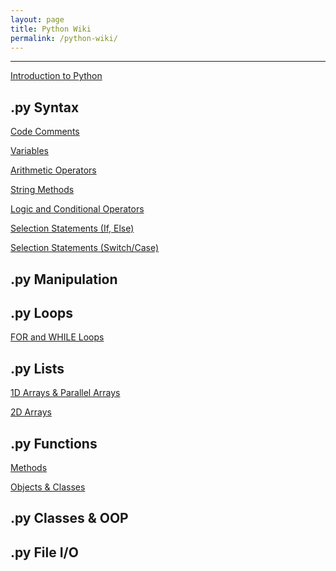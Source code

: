 ```yaml
---
layout: page
title: Python Wiki
permalink: /python-wiki/
---
```



---
[Introduction to Python]()

## .py Syntax
[Code Comments](https://nail-e.github.io/ib-site/python-wiki/code-comments)

[Variables](Variables%206866ae19f8854403ad1c956864368212.md)

[Arithmetic Operators](Arithmetic%20Operators%2019bd597a4601446ab7ae7b4cb8167e5e.md)

[String Methods](String%20Methods%20cd711dbb25e6479fab312b4b0e788e2b.md)

[Logic and Conditional Operators](Logic%20and%20Conditional%20Operators%20e4c9e039d0d34bf6a25c1b384f39c7be.md)

[Selection Statements (If, Else)](Selection%20Statements%20(If,%20Else)%20d75f6556b24947149dac716a5f72ced4.md)

[Selection Statements (Switch/Case)](Selection%20Statements%20(Switch%20Case)%205a429ac52b144aa486b5108ad1f3d3b1.md)

## .py Manipulation

## .py Loops

[FOR and WHILE Loops](FOR%20and%20WHILE%20Loops%20875d5e10558947d490a575f7257b0896.md)

## .py Lists

[1D Arrays & Parallel Arrays](1D%20Arrays%20&%20Parallel%20Arrays%20a6a1e38212eb4b5c9e7910a8e6574834.md)

[2D Arrays](2D%20Arrays%20b1c78d4f334e4026a2c2bedfa60112ca.md)

## .py Functions

[Methods](Methods%2025a6950f5bab461db10d3c9fc2dc42a5.md)

[Objects & Classes](Objects%20&%20Classes%2045ca1aafa4ea467c91fa41fc1671b5bc.md)

## .py Classes & OOP

## .py File I/O
